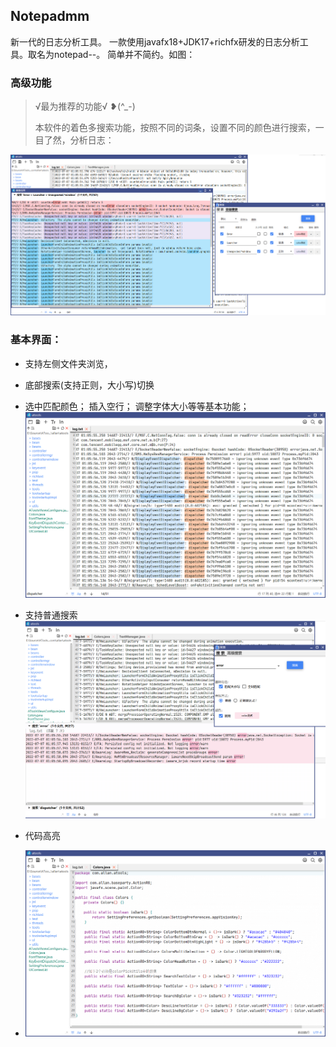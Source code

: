 ## Notepadmm
新一代的日志分析工具。
一款使用javafx18+JDK17+richfx研发的日志分析工具。取名为notepad--。
简单并不简约。如图：

### 高级功能
> √最为推荐的功能√ ❥(^_-)
> 
> 本软件的着色多搜索功能，按照不同的词条，设置不同的颜色进行搜索，一目了然，分析日志：

![](previews/advance_search.png)


### 基本界面：
* 支持左侧文件夹浏览，
* 底部搜索(支持正则，大小写)切换
* 选中匹配颜色； 插入空行； 调整字体大小等等基本功能；
![](previews/normal.png)

* 支持普通搜索
![](previews/normal_search.png)


* 代码高亮
* ![](previews/colors.png)